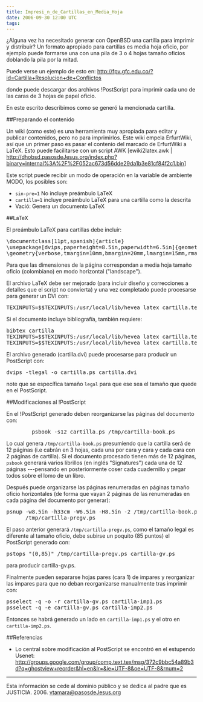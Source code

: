 ```yaml
---
title: Impresi_n_de_Cartillas_en_Media_Hoja
date: 2006-09-30 12:00 UTC
tags:
---
```

¿Alguna vez ha necesitado generar con OpenBSD una cartilla para imprimir y distribuir?  Un formato apropiado para cartillas es media hoja oficio, por ejemplo puede formarse una con una pila de 3 o 4 hojas tamaño oficios doblando la pila por la mitad.

Puede verse un ejemplo de esto en:
http://fpv.gfc.edu.co/?id=Cartilla+Resolucion+de+Conflictos

donde puede descargar dos archivos !PostScript para imprimir cada uno de las caras de 3 hojas de papel oficio.

En este escrito describimos como se generó la mencionada cartilla.

##Preparando el contenido

Un wiki (como este) es una herramienta muy apropiada para editar y publicar contenidos, pero no para imprimirlos.  Este wiki empela ErfurtWiki, así que un primer paso es pasar el contenio del marcado de ErfurtWiki a LaTeX.  Esto puede facilitarse con un script AWK
[ewiki2latex.awk | http://dhobsd.pasosdeJesus.org/index.php?binary=internal%3A%2F%2F052ac673d56dde29da1b3e81cf84f2c1.bin]

Este script puede recibir un modo de operación en la variable de ambiente MODO, los posibles son:
* ```sin-pre=1``` No incluye preámbulo LaTeX
* ```cartilla=1``` incluye preámbulo LaTeX para una cartilla como la descrita
* Vació:  Genera un documento LaTeX

##LaTeX

El preámbulo LaTeX para cartillas debe incluir:
<pre>
\documentclass[11pt,spanish]{article}
\usepackage[dvips,paperheight=8.5in,paperwidth=6.5in]{geometry}
\geometry{verbose,tmargin=10mm,bmargin=20mm,lmargin=15mm,rmargin=25mm,headheight=15mm,headsep=5mm,footskip=5mm}
</pre>
Para que las dimensiones de la página correspondan a media hoja tamaño
oficio (colombiano) en modo horizontal ("landscape").

El archivo LaTeX debe ser mejorado (para incluir diseño y correcciones a detalles que el script no convierta) y una vez completado puede procesarse para generar un DVI con:
<pre>
TEXINPUTS=$$TEXINPUTS:/usr/local/lib/hevea latex cartilla.tex
</pre>
Si el documento incluye bibliografía, también requiere:
<pre>
bibtex cartilla
TEXINPUTS=$$TEXINPUTS:/usr/local/lib/hevea latex cartilla.tex
TEXINPUTS=$$TEXINPUTS:/usr/local/lib/hevea latex cartilla.tex
</pre>

El archivo generado (cartilla.dvi) puede procesarse para producir un
PostScript con:
<pre>
dvips -tlegal -o cartilla.ps cartilla.dvi
</pre>

note que se específica tamaño ```legal``` para que ese sea el tamaño que quede en el PostScript. 

##Modificaciones al !PostScript

En el !PostScript generado deben reorganizarse las páginas del documento  con:
<pre>
        psbook -s12 cartilla.ps /tmp/cartilla-book.ps
</pre>
Lo cual genera ```/tmp/cartilla-book.ps``` presumiendo que la cartilla será de 12 páginas (i.e cabrán en 3 hojas, cada una por cara y cara y cada cara con 2 páginas de cartilla).   Si el documento procesado tienen más de 12 páginas, ```psbook``` generará varios librillos (en inglés "Signatures") cada una de 12 páginas ---pensando en
posteriormente coser cada cuadernillo y pegar todos sobre el lomo de un libro.

Después puede organizarse las páginas renumeradas en páginas tamaño oficio horizontales (de forma que vayan 2 páginas de las renumeradas en cada página del documento por generar):
<pre>
psnup -w8.5in -h33cm -W6.5in -H8.5in -2 /tmp/cartilla-book.ps \
      /tmp/cartilla-pregv.ps
</pre>

El paso anterior generará ```/tmp/cartilla-pregv.ps```, como el tamaño legal es diferente al tamaño oficio, debe subirse un poquito (85 puntos) el PostScript generado con:
<pre>
pstops "(0,85)" /tmp/cartilla-pregv.ps cartilla-gv.ps
</pre>
para producir cartilla-gv.ps.

Finalmente pueden separarse hojas pares (cara 1) de impares y reorganizar las impares para que no deban reorganizarse manualmente tras imprimir con:

<pre>
psselect -q -o -r cartilla-gv.ps cartilla-imp1.ps
psselect -q -e cartilla-gv.ps cartilla-imp2.ps
</pre>

Entonces se habrá generado un lado en ```cartilla-imp1.ps``` y el otro en ```cartilla-imp2.ps```.

##Referencias

* Lo central sobre modificación al PostScript se encontró en el estupendo Usenet: http://groups.google.com/group/comp.text.tex/msg/372c9bbc54a89b3d?q=ghostview+reorder&hl=en&lr=&ie=UTF-8&oe=UTF-8&rnum=2

------
Esta información se cede al dominio público y se dedica al padre que es JUSTICIA. 2006. vtamara@pasosdeJesus.org
